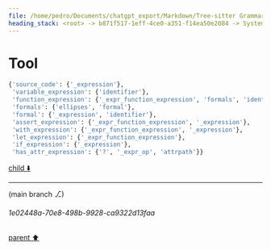 ```yaml
---
file: /home/pedro/Documents/chatgpt_export/Markdown/Tree-sitter Grammar Visualization_ NetworkX & Graphviz.md
heading_stack: <root> -> b871f517-1eff-4ce0-a351-f14ea50e2084 -> System -> 10bdd2ac-112a-465d-8a80-9a7e6b87ee8a -> System -> aaa26ed0-25be-4ce1-881e-13f438a81018 -> User -> 16f82114-8497-4426-bb51-62a94559597a -> Assistant -> NetworkX -> Graphviz -> Combining NetworkX and Graphviz for Tree-sitter Grammar Visualization -> The Challenge -> The Approach -> Creative Ideas -> Technical Implementation -> Potential Pitfalls -> Conclusion -> aaa26fc9-1f37-46e5-9259-458a8d55dd15 -> User -> 9c564aec-e677-44c1-a480-a6c57d293462 -> Assistant -> a3eb6e27-f341-4b7a-a3d2-34f4cc84ec17 -> Assistant -> c52b2616-0df0-48a9-9a0a-0953bfbd2965 -> Tool -> ae11aab9-6f35-454c-94b2-c2c53890111e -> Assistant -> ca2f2a60-b9a3-4f93-9754-5ebe5ba70517 -> Assistant -> 8fba5a35-e974-4d97-ae80-844eb75c9ac4 -> Tool -> 6d10afb6-8dde-460d-9bad-821eb823350a -> Assistant -> cfa78ec0-6094-4895-a72e-3a426f4b264f -> Assistant -> 873bf5b9-8358-4f4b-828c-bc6c8c8b0cb2 -> Tool
---
```

# Tool

```python
{'source_code': {'_expression'},
 'variable_expression': {'identifier'},
 'function_expression': {'_expr_function_expression', 'formals', 'identifier'},
 'formals': {'ellipses', 'formal'},
 'formal': {'_expression', 'identifier'},
 'assert_expression': {'_expr_function_expression', '_expression'},
 'with_expression': {'_expr_function_expression', '_expression'},
 'let_expression': {'_expr_function_expression'},
 'if_expression': {'_expression'},
 'has_attr_expression': {'?', '_expr_op', 'attrpath'}}
```

[child ⬇️](#1e02448a-70e8-498b-9928-ca9322d13faa)

---

(main branch ⎇)
###### 1e02448a-70e8-498b-9928-ca9322d13faa
[parent ⬆️](#873bf5b9-8358-4f4b-828c-bc6c8c8b0cb2)
